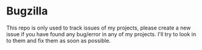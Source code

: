# Bugzilla

This repo is only used to track issues of my projects, please create a new issue if you have found any bug/error in any of my projects. I'll try to look in to them and fix them as soon as possible.

